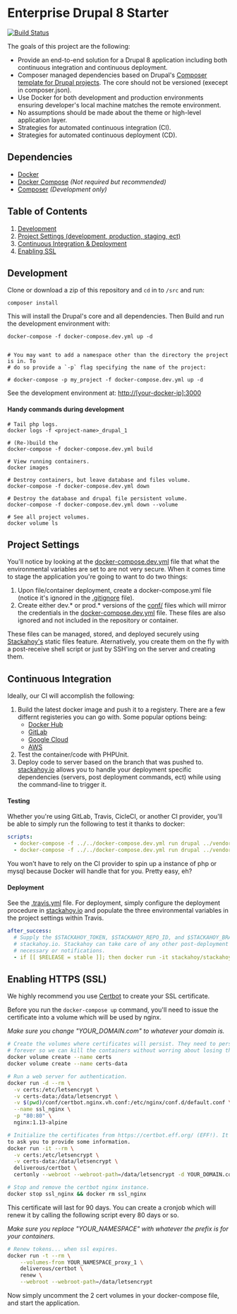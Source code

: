 # Enterprise Drupal 8 Starter

[![Build Status](https://travis-ci.org/LevInteractive/enterprise-drupal-starter.svg?branch=master)](https://travis-ci.org/LevInteractive/enterprise-drupal-starter)

The goals of this project are the following:

* Provide an end-to-end solution for a Drupal 8 application including both continuous integration and continuous deployment.
* Composer managed dependencies based on Drupal's [Composer template for Drupal projects](https://github.com/drupal-composer/drupal-project). The core should not be versioned (execept in composer.json).
* Use Docker for both development and production environments ensuring developer's local
   machine matches the remote environment.
* No assumptions should be made about the theme or high-level application layer.
* Strategies for automated continuous integration (CI).
* Strategies for automated continuous deployment (CD).

## Dependencies

* [Docker](https://www.docker.com/)
* [Docker Compose](https://docs.docker.com/compose/) _(Not required but recommended)_
* [Composer](https://getcomposer.org/) _(Development only)_

## Table of Contents

1. [Development](#development)
2. [Project Settings (development, production, staging, ect)](#project-settings)
3. [Continuous Integration & Deployment](#continuous-integration-and-deployment)
4. [Enabling SSL](#enabling-ssl)

## Development

Clone or download a zip of this repository and `cd` in to `/src` and run:

```shell
composer install
```

This will install the Drupal's core and all dependencies. Then Build and run the
development environment with:

```shell
docker-compose -f docker-compose.dev.yml up -d


# You may want to add a namespace other than the directory the project is in. To
# do so provide a `-p` flag specifying the name of the project:

# docker-compose -p my_project -f docker-compose.dev.yml up -d
```

See the development environment at: [http://[your-docker-ip]:3000](http://[your-docker-ip]:3000)

#### Handy commands during development

```shell
# Tail php logs.
docker logs -f <project-name>_drupal_1

# (Re-)build the
docker-compose -f docker-compose.dev.yml build

# View running containers.
docker images

# Destroy containers, but leave database and files volume.
docker-compose -f docker-compose.dev.yml down

# Destroy the database and drupal file persistent volume.
docker-compose -f docker-compose.dev.yml down --volume

# See all project volumes.
docker volume ls
```

## Project Settings

You'll notice by looking at the [docker-compose.dev.yml](docker-compose.dev.yml)
file that what the environmental variables are set to are not very secure. When
it comes time to stage the application you're going to want to do two things:

1. Upon file/container deployment, create a docker-compose.yml file (notice it's
   ignored in the [.gitignore](.gitignore) file).
2. Create either dev.* or prod.* versions of the [conf/](/conf/) files which
   will mirror the credentials in the [docker-compose.dev.yml](docker-compose.dev.yml) file.
   These files are also ignored and not included in the repository or container.

These files can be managed, stored, and deployed securely using [Stackahoy's](https://stackahoy.io/)
static files feature. Aternatively, you create them on the fly with a
post-receive shell script or just by SSH'ing on the server and creating them.

## Continuous Integration

Ideally, our CI will accomplish the following:

1. Build the latest docker image and push it to a registery. There are a few
   differnt registeries you can go with. Some popular options being:
     * [Docker Hub](https://hub.docker.com/)
     * [GitLab](https://about.gitlab.com/)
     * [Google Cloud](https://cloud.google.com/container-registry/)
     * [AWS](https://aws.amazon.com/ecr/)
2. Test the container/code with PHPUnit.
3. Deploy code to server based on the branch that was pushed to. [stackahoy.io](https://stackahoy.io) allows
   you to handle your deployment specific dependencies (servers, post deployment
   commands, ect) while using the command-line to trigger it.

#### Testing

Whether you're using GitLab, Travis, CicleCI, or another CI provider, you'll be
able to simply run the following to test it thanks to docker:

```yaml
scripts:
  - docker-compose -f ../../docker-compose.dev.yml run drupal ../vendor/phpunit/phpunit/phpunit -c core --testsuite unit --exclude-group Composer,DependencyInjection,PageCache
  - docker-compose -f ../../docker-compose.dev.yml run drupal ../vendor/bin/drush
```

You won't have to rely on the CI provider to spin up a instance of php or mysql
because Docker will handle that for you. Pretty easy, eh?

#### Deployment

See the [.travis.yml](.travis.yml) file. For deployment, simply configure the
deployment procedure in [stackahoy.io](https://stackahoy.io) and populate the
three environmental variables in the project settings within Travis.

```yaml
after_success:
  # Supply the $STACKAHOY_TOKEN, $STACKAHOY_REPO_ID, and $STACKAHOY_BRANCH from
  # stackahoy.io. Stackahoy can take care of any other post-deployment commands
  # necessary or notifications.
  - if [[ $RELEASE = stable ]]; then docker run -it stackahoy/stackahoy-cli stackahoy deploy --token="$STACKAHOY_TOKEN" --repo="$STACKAHOY_REPO_ID" --branch="$STACKAHOY_BRANCH"; fi;
```


## Enabling HTTPS (SSL)

We highly recommend you use [Certbot](https://certbot.eff.org/) to create your
SSL certificate.

Before you run the `docker-compose up` command, you'll need to issue the
certificate into a volume which will be used by nginx.

_Make sure you change "YOUR_DOMAIN.com" to whatever your domain is._

```bash
# Create the volumes where certificates will persist. They need to persist
# forever so we can kill the containers without worring about losing them.
docker volume create --name certs
docker volume create --name certs-data

# Run a web server for authentication.
docker run -d --rm \
  -v certs:/etc/letsencrypt \
  -v certs-data:/data/letsencrypt \
  -v $(pwd)/conf/certbot.nginx.vh.conf:/etc/nginx/conf.d/default.conf \
  --name ssl_nginx \
  -p "80:80" \
  nginx:1.13-alpine

# Initialize the certificates from https://certbot.eff.org/ (EFF!). It's going
to ask you to provide some information.
docker run -it --rm \
  -v certs:/etc/letsencrypt \
  -v certs-data:/data/letsencrypt \
  deliverous/certbot \
  certonly --webroot --webroot-path=/data/letsencrypt -d YOUR_DOMAIN.com

# Stop and remove the certbot nginx instance.
docker stop ssl_nginx && docker rm ssl_nginx
```

This certificate will last for 90 days. You can create a cronjob which will
renew it by calling the following script every 80 days or so.

_Make sure you replace "YOUR_NAMESPACE" with whatever the prefix is for your
containers._

```bash
# Renew tokens... when ssl expires.
docker run -t --rm \
	--volumes-from YOUR_NAMESPACE_proxy_1 \
	deliverous/certbot \
	renew \
	--webroot --webroot-path=/data/letsencrypt
```

Now simply uncomment the 2 cert volumes in your docker-compose file, and start
the application.

